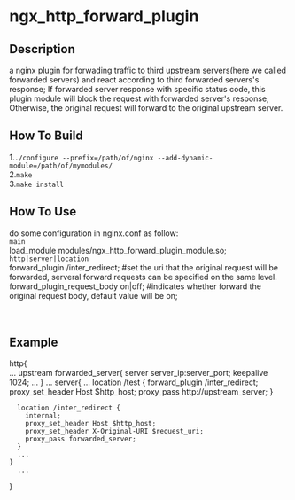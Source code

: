 # ngx_http_forward_plugin

## Description
  a nginx plugin for forwading traffic to third upstream servers(here we called forwarded servers) and react according to third forwarded servers's response; If forwarded server response with specific status code, this plugin module will block the request with forwarded server's response; Otherwise, the original request will forward to the original upstream server.
  
## How To Build
  1.`./configure --prefix=/path/of/nginx --add-dynamic-module=/path/of/mymodules/`  
  2.`make`  
  3.`make install`  

## How To Use
  do some configuration in nginx.conf as follow:  
  `main`  
  load_module  modules/ngx_http_forward_plugin_module.so;  
  `http|server|location`  
  forward_plugin /inter_redirect; #set the uri that the original request will be forwarded, serveral forward requests can be specified on the same level.  
  forward_plugin_request_body on|off; #indicates whether forward the original request body, default value will be on;  
  <br><br>
  
## Example

  http{  
    ...
    upstream forwarded_server{
      server server_ip:server_port;
      keepalive 1024;
      ...
    }
    ...
    server{
      ...
      location /test {
        forward_plugin /inter_redirect;
        proxy_set_header Host $http_host;
        proxy_pass http://upstream_server;
      }

      location /inter_redirect {
        internal;
        proxy_set_header Host $http_host;
        proxy_set_header X-Original-URI $request_uri;
        proxy_pass forwarded_server;
      }
      ...
    }
      ...
  }
   
